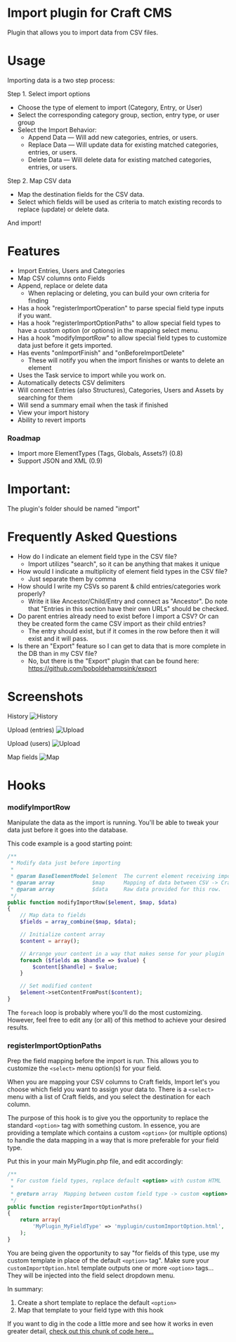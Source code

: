 Import plugin for Craft CMS
=================

Plugin that allows you to import data from CSV files.

Usage
=================
Importing data is a two step process:

Step 1. Select import options
- Choose the type of element to import (Category, Entry, or User)
- Select the corresponding category group, section, entry type, or user group
- Select the Import Behavior:
    - Append Data — Will add new categories, entries, or users.
    - Replace Data — Will update data for existing matched categories, entries, or users.
    - Delete Data — Will delete data for existing matched categories, entries, or users.

Step 2. Map CSV data
- Map the destination fields for the CSV data.
- Select which fields will be used as criteria to match existing records to replace (update) or delete data.

And import!

Features
=================
 - Import Entries, Users and Categories
 - Map CSV columns onto Fields
 - Append, replace or delete data
   - When replacing or deleting, you can build your own criteria for finding
 - Has a hook "registerImportOperation" to parse special field type inputs if you want.
 - Has a hook "registerImportOptionPaths" to allow special field types to have a custom option (or options) in the mapping select menu.
 - Has a hook "modifyImportRow" to allow special field types to customize data just before it gets imported.
 - Has events "onImportFinish" and "onBeforeImportDelete"
   - These will notify you when the import finishes or wants to delete an element
 - Uses the Task service to import while you work on.
 - Automatically detects CSV delimiters
 - Will connect Entries (also Structures), Categories, Users and Assets by searching for them
 - Will send a summary email when the task if finished
 - View your import history
 - Ability to revert imports

### Roadmap ###
 - Import more ElementTypes (Tags, Globals, Assets?) (0.8)
 - Support JSON and XML (0.9)

Important:
=================
The plugin's folder should be named "import"

Frequently Asked Questions
=================
- How do I indicate an element field type in the CSV file?
	- Import utilizes "search", so it can be anything that makes it unique
- How would I indicate a multiplicity of element field types in the CSV file?
	- Just separate them by comma
- How should I write my CSVs so parent & child entries/categories work properly?
	- Write it like Ancestor/Child/Entry and connect as "Ancestor". Do note that "Entries in this section have their own URLs" should be checked.
- Do parent entries already need to exist before I import a CSV? Or can they be created form the came CSV import as their child entries?
	- The entry should exist, but if it comes in the row before then it will exist and it will pass.
- Is there an "Export" feature so I can get to data that is more complete in the DB than in my CSV file?
	- No, but there is the "Export" plugin that can be found here: https://github.com/boboldehampsink/export

Screenshots
=================
History
![History](https://raw.githubusercontent.com/boboldehampsink/CraftImportPlugin/gh-pages/images/history.png)

Upload (entries)
![Upload](https://raw.githubusercontent.com/boboldehampsink/CraftImportPlugin/gh-pages/images/entries.png)

Upload (users)
![Upload](https://raw.githubusercontent.com/boboldehampsink/CraftImportPlugin/gh-pages/images/users.png)

Map fields
![Map](https://raw.githubusercontent.com/boboldehampsink/CraftImportPlugin/gh-pages/images/map.png)

Hooks
=================
### modifyImportRow

Manipulate the data as the import is running. You'll be able to tweak your data just before it goes into the database.

This code example is a good starting point:

```php
/**
 * Modify data just before importing
 *
 * @param BaseElementModel $element  The current element receiving import data.
 * @param array            $map      Mapping of data between CSV -> Craft fields.
 * @param array            $data     Raw data provided for this row.
 */
public function modifyImportRow($element, $map, $data)
{
    // Map data to fields
    $fields = array_combine($map, $data);

    // Initialize content array
    $content = array();

    // Arrange your content in a way that makes sense for your plugin
    foreach ($fields as $handle => $value) {
        $content[$handle] = $value;
    }

    // Set modified content
    $element->setContentFromPost($content);
}
```

The `foreach` loop is probably where you'll do the most customizing. However, feel free to edit any (or all) of this method to achieve your desired results.

### registerImportOptionPaths

Prep the field mapping before the import is run. This allows you to customize the `<select>` menu option(s) for your field.

When you are mapping your CSV columns to Craft fields, Import let's you choose which field you want to assign your data to. There is a `<select>` menu with a list of Craft fields, and you select the destination for each column.

The purpose of this hook is to give you the opportunity to replace the standard `<option>` tag with something custom. In essence, you are providing a template which contains a custom `<option>` (or multiple options) to handle the data mapping in a way that is more preferable for your field type.

Put this in your main MyPlugin.php file, and edit accordingly:

```php
/**
 * For custom field types, replace default <option> with custom HTML
 *
 * @return array  Mapping between custom field type -> custom <option> template
 */
public function registerImportOptionPaths()
{
    return array(
        'MyPlugin_MyFieldType' => 'myplugin/customImportOption.html',
    );
}
```

You are being given the opportunity to say "for fields of this type, use my custom template in place of the default `<option>` tag". Make sure your `customImportOption.html` template outputs one or more `<option>` tags... They will be injected into the field select dropdown menu.

In summary:

 1. Create a short template to replace the default `<option>`
 2. Map that template to your field type with this hook

If you want to dig in the code a little more and see how it works in even greater detail, [check out this chunk of code here...](https://github.com/boboldehampsink/import/blob/00818471336c92d9461e174096a14f3d30b68697/templates/types/entry/_map.twig#L50-L58)
